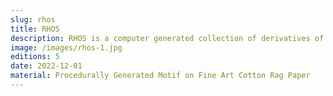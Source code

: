 ```yaml
---
slug: rhos
title: RHOS
description: RHOS is a computer generated collection of derivatives of derivatives ... of ... of derivatives of rotating Gaussians.
image: /images/rhos-1.jpg
editions: 5
date: 2022-12-01
material: Procedurally Generated Motif on Fine Art Cotton Rag Paper
---
```

